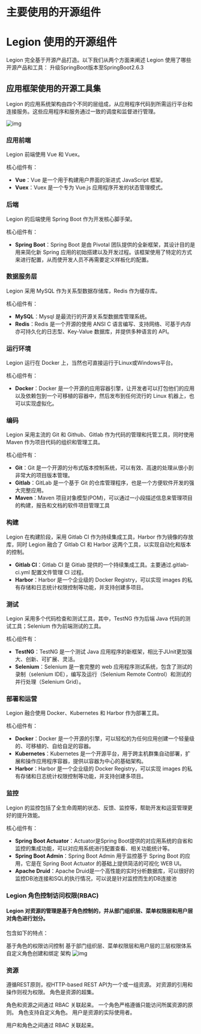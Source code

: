 # 主要使用的开源组件

# Legion 使用的开源组件

Legion 完全基于开源产品打造。以下我们从两个方面来阐述 Legion 使用了哪些开源产品和工具： 升级SpringBoot版本至SpringBoot2.6.3

## 应用框架使用的开源工具集

Legion 的应用系统架构由四个不同的层组成，从应用程序代码到所需运行平台和连接服务。这些应用程序和服务通过一致的调度和监督进行管理。

![img](https://c0c0.oss-cn-qingdao.aliyuncs.com/d94d.png)

### 应用前端

Legion 前端使用 Vue 和 Vuex。

核心组件有：

- **Vue**：Vue 是一个用于构建用户界面的渐进式 JavaScript 框架。
- **Vuex**：Vuex 是一个专为 Vue.js 应用程序开发的状态管理模式。

### 后端

Legion 的后端使用 Spring Boot 作为开发核心脚手架。

核心组件有：

- **Spring Boot**：Spring Boot 是由 Pivotal 团队提供的全新框架，其设计目的是用来简化新 Spring
  应用的初始搭建以及开发过程。该框架使用了特定的方式来进行配置，从而使开发人员不再需要定义样板化的配置。

### 数据服务层

Legion 采用 MySQL 作为关系型数据存储库，Redis 作为缓存库。

核心组件有：

- **MySQL**：Mysql 是最流行的开源关系型数据库管理系统。
- **Redis**：Redis 是一个开源的使用 ANSI C 语言编写、支持网络、可基于内存亦可持久化的日志型、Key-Value 数据库，并提供多种语言的 API。

### 运行环境

Legion 运行在 Docker 上，当然也可直接运行于Linux或Windows平台。

核心组件有：

- **Docker**：Docker 是一个开源的应用容器引擎，让开发者可以打包他们的应用以及依赖包到一个可移植的容器中，然后发布到任何流行的 Linux 机器上，也可以实现虚拟化。

### 编码

Legion 采用主流的 Git 和 Github、Gitlab 作为代码的管理和托管工具，同时使用 Maven 作为项目代码的组织和管理工具。

核心组件有：

- **Git**：Git 是一个开源的分布式版本控制系统，可以有效、高速的处理从很小到非常大的项目版本管理。
- **Gitlab**：GitLab 是一个基于 Git 的仓库管理程序，也是一个方便软件开发的强大完整应用。
- **Maven**：Maven 项目对象模型(POM)，可以通过一小段描述信息来管理项目的构建，报告和文档的软件项目管理工具

### 构建

Legion 在构建阶段，采用 Gitlab CI 作为持续集成工具，Harbor 作为镜像的存放库，同时 Legion 融合了 Gitlab CI 和 Harbor 这两个工具，以实现自动化和版本的控制。

- **Gitlab CI**：Gitlab CI 是 Gitlab 提供的一个持续集成工具。主要通过.gitlab-ci.yml 配置文件管理 CI 过程。
- **Harbor**：Harbor 是一个企业级的 Docker Registry，可以实现 images 的私有存储和日志统计权限控制等功能，并支持创建多项目。

### 测试

Legion 采用多个代码检查和测试工具，其中，TestNG 作为后端 Java 代码的测试工具；Selenium 作为前端测试的工具。

核心组件有：

- **TestNG**：TestNG 是一个测试 Java 应用程序的新框架，相比于JUnit更加强大、创新、可扩展、灵活。
- **Selenium**：Selenium 是一套完整的 web 应用程序测试系统，包含了测试的录制（selenium IDE），编写及运行（Selenium Remote Control）和测试的并行处理（Selenium
  Grid）。

### 部署和运营

Legion 融合使用 Docker、Kubernetes 和 Harbor 作为部署工具。

核心组件有：

- **Docker**：Docker 是一个开源的引擎，可以轻松的为任何应用创建一个轻量级的、可移植的、自给自足的容器。
- **Kubernetes**：Kubernetes 是一个开源平台，用于跨主机群集自动部署，扩展和操作应用程序容器，提供以容器为中心的基础架构。
- **Harbor**：Harbor 是一个企业级的 Docker Registry，可以实现 images 的私有存储和日志统计权限控制等功能，并支持创建多项目。

### 监控

Legion 的监控包括了全生命周期的状态、反馈、监控等，帮助开发和运营管理更好的提升效能。

核心组件有：

- **Spring Boot Actuator**：Actuator是Spring Boot提供的对应用系统的自省和监控的集成功能，可以对应用系统进行配置查看、相关功能统计等。
- **Spring Boot Admin**：Spring Boot Admin 用于监控基于 Spring Boot 的应用，它是在 Spring Boot Actuator 的基础上提供简洁的可视化 WEB UI。
- **Apache Druid**：Apache Druid是一个高性能的实时分析数据库，可以很好的监控DB池连接和SQL的执行情况，可以说是针对监控而生的DB连接池

### Legion 角色控制访问权限(RBAC)

#### Legion 对资源的管理是基于角色控制的，并从部门组织层、菜单权限层和用户层对角色进行划分。

包含如下的特点：

基于角色的权限访问控制 基于部门组织层、菜单权限层和用户层的三层权限体系 自定义角色创建和绑定 架构
![img](https://c0c0.oss-cn-qingdao.aliyuncs.com/sdskh.png)

### 资源

遵循REST原则，视HTTP-based REST API为一个或一组资源。 对资源的引用和操作则视为权限。 角色是资源的超集。

角色和资源之间通过 RBAC 关联起来。 一个角色严格遵循只能访问所属资源的原则。 角色支持自定义角色。 用户是资源的实际使用者。

用户和角色之间通过 RBAC 关联起来。
